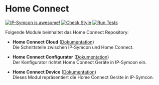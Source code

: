 # Home Connect

[![IP-Symcon is awesome!](https://img.shields.io/badge/IP--Symcon-6.0-blue.svg)](https://www.symcon.de)
[![Check Style](https://github.com/symcon/Aktivliste/workflows/Check%20Style/badge.svg)](https://github.com/symcon/HomeConnect/actions)
[![Run Tests](https://github.com/symcon/Aktivliste/workflows/Run%20Tests/badge.svg)](https://github.com/symcon/HomeConnect/actions)


Folgende Module beinhaltet das Home Connect Repository:

- __Home Connect Cloud__ ([Dokumentation](https://www.symcon.de/service/dokumentation/modulreferenz/home-connect))  
	Die Schnittstelle zwischen IP-Symcon und Home Connect.

- __Home Connect Configurator__ ([Dokumentation](https://www.symcon.de/service/dokumentation/modulreferenz/home-connect))  
	Der Konfigurator richtet Home Connect Geräte in IP-Symcon ein.

- __Home Connect Device__ ([Dokumentation](https://www.symcon.de/service/dokumentation/modulreferenz/home-connect/home-connect-device))  
	Dieses Modul repräsentiert die Home Connect Geräte in IP-Symcon.
